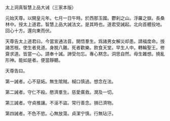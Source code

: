 太上洞真智慧上品大诫（三家本版）
  
元始天尊。以開皇元年。七月一日午時。於西那玉國。鬱刹之山。浮羅之嶽。長桑林中。授太上道君。智慧上品大誡法文。是其時也。道君受誡起。北向首體投地。回心十方。還向東而伏。  
  
天尊告太上道君曰。今當宣通法音。開悟羣生。爲諸男女解災却患。請福度命。㧞諸苦根。使生者見道。身脫八難。死者歡樂。飲食天堂。早生人中。轉輪聖王。修齋求道。皆當一心。請奉十誡。諦受勿忘。專心黙念。洞思自然。毋生雜想。撓亂形神。能如是者。便當靜聽。
  
天尊告曰。  
  
第一誡者。心不惡妬。無生隂賊。椷口慎過。想念在法。  
  
第二誡者。守仁不殺。愍濟羣生。慈愛廣救。潤及一切。  
  
第三誡者。守貞推讓。不滛不盜。常行善念。損已濟物。  
  
第四誡者。不色不慾。心無放蕩。貞潔宁慎。行無玷汙。  



